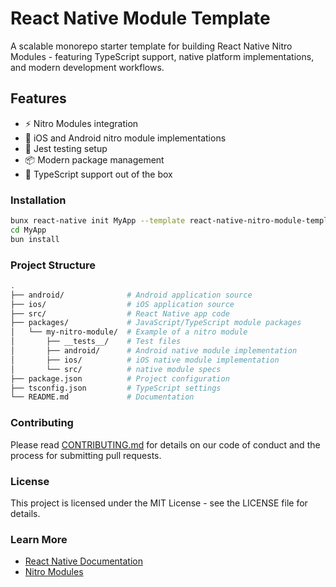 # React Native Module Template
A scalable monorepo starter template for building React Native Nitro Modules - featuring TypeScript support, native platform implementations, and modern development workflows.

## Features

- ⚡️ Nitro Modules integration
- 📱 iOS and Android nitro module implementations
- 🧪 Jest testing setup
- 📦 Modern package management
- 🚀 TypeScript support out of the box

### Installation

```bash
bunx react-native init MyApp --template react-native-nitro-module-template
cd MyApp
bun install
```

### Project Structure

```bash
.
├── android/              # Android application source
├── ios/                  # iOS application source
├── src/                  # React Native app code
├── packages/             # JavaScript/TypeScript module packages
│   └── my-nitro-module/  # Example of a nitro module
│       ├── __tests__/    # Test files
│       ├── android/      # Android native module implementation
│       ├── ios/          # iOS native module implementation
│       └── src/          # native module specs
├── package.json          # Project configuration
├── tsconfig.json         # TypeScript settings
└── README.md             # Documentation
```

### Contributing

Please read [CONTRIBUTING.md](CONTRIBUTING.md) for details on our code of conduct and the process for submitting pull requests.

### License

This project is licensed under the MIT License - see the LICENSE file for details.

### Learn More

- [React Native Documentation](https://reactnative.com)
- [Nitro Modules](https://nitro.margelo.com)
